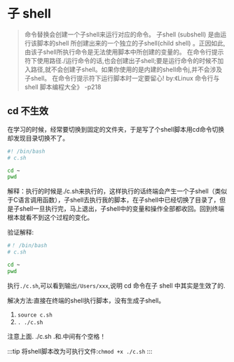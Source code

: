 # 子 shell

>命令替换会创建一个子shell来运行对应的命令。 子shell (subshell) 是由运行该脚本的shell 所创建出来的一个独立的子shell(child shell) 。正因如此,由该子shell所执行命令是无法使用脚本中所创建的变量的。
>在命令行提示符下使用路径./运行命令的话,也会创建出子shell;要是运行命令的时候不加入路径,就不会创建子shell。如果你使用的是内建的shell命令j,并不会涉及子shell。
>在命令行提示符下运行脚本时一定要留心!
>by:《Linux 命令行与 shell 脚本编程大全》 -p218

## cd 不生效
在学习的时候，经常要切换到固定的文件夹，于是写了个shell脚本用cd命令切换却发现目录切换不了。
```sh
#! /bin/bash
# c.sh

cd ~
pwd
 ```
 解释：执行的时候是./c.sh来执行的，这样执行的话终端会产生一个子shell（类似于C语言调用函数），子shell去执行我的脚本，在子shell中已经切换了目录了，但是子shell一旦执行完，马上退出，子shell中的变量和操作全部都收回。回到终端根本就看不到这个过程的变化。

验证解释:   
 ```sh
#！ /bin/bash
# c.sh

cd ~
pwd
 ```

执行`./c.sh`,可以看到输出`/Users/xxx`,说明 cd 命令在子 shell 中其实是生效了的.

解决方法:直接在终端的shell执行脚本，没有生成子shell。
1. `source c.sh`
2. `. ./c.sh`

注意上面. ./c.sh .和.中间有个空格！

:::tip
将shell脚本改为可执行文件:`chmod +x ./c.sh`
:::
